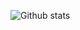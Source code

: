 
![Github stats](https://github-readme-stats.vercel.app/api?username=dviros&show_icons=true&hide_border=true&theme=highcontrast)


